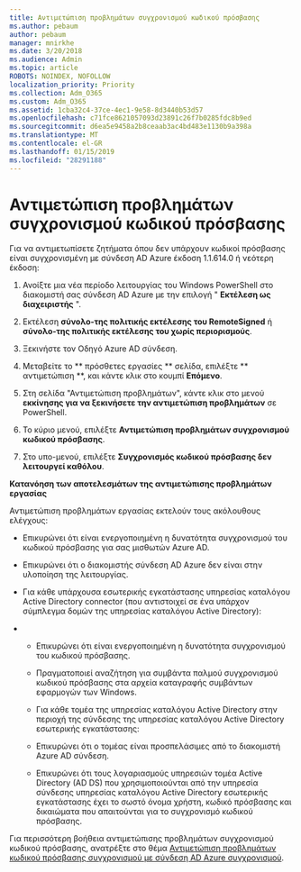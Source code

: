 ```yaml
---
title: Αντιμετώπιση προβλημάτων συγχρονισμού κωδικού πρόσβασης
ms.author: pebaum
author: pebaum
manager: mnirkhe
ms.date: 3/20/2018
ms.audience: Admin
ms.topic: article
ROBOTS: NOINDEX, NOFOLLOW
localization_priority: Priority
ms.collection: Adm_O365
ms.custom: Adm_O365
ms.assetid: 1cba32c4-37ce-4ec1-9e58-8d3440b53d57
ms.openlocfilehash: c71fce8621057093d23891c26f7b0285fdc8b9ed
ms.sourcegitcommit: d6ea5e9458a2b8ceaab3ac4bd483e1130b9a398a
ms.translationtype: MT
ms.contentlocale: el-GR
ms.lasthandoff: 01/15/2019
ms.locfileid: "28291188"
---
```

# <a name="troubleshoot-password-synchronization"></a>Αντιμετώπιση προβλημάτων συγχρονισμού κωδικού πρόσβασης

Για να αντιμετωπίσετε ζητήματα όπου δεν υπάρχουν κωδικοί πρόσβασης είναι συγχρονισμένη με σύνδεση AD Azure έκδοση 1.1.614.0 ή νεότερη έκδοση:
  
1. Ανοίξτε μια νέα περίοδο λειτουργίας του Windows PowerShell στο διακομιστή σας σύνδεση AD Azure με την επιλογή " **Εκτέλεση ως διαχειριστής** ". 
    
2. Εκτέλεση **σύνολο-της πολιτικής εκτέλεσης του RemoteSigned** ή **σύνολο-της πολιτικής εκτέλεσης του χωρίς περιορισμούς**. 
    
3. Ξεκινήστε τον Οδηγό Azure AD σύνδεση.
    
4. Μεταβείτε το ** πρόσθετες εργασίες ** σελίδα, επιλέξτε ** αντιμετώπιση **, και κάντε κλικ στο κουμπί **Επόμενο**. 
    
5. Στη σελίδα "Αντιμετώπιση προβλημάτων", κάντε κλικ στο μενού **εκκίνησης για να ξεκινήσετε την αντιμετώπιση προβλημάτων** σε PowerShell. 
    
6. Το κύριο μενού, επιλέξτε **Αντιμετώπιση προβλημάτων συγχρονισμού κωδικού πρόσβασης**. 
    
7. Στο υπο-μενού, επιλέξτε **Συγχρονισμός κωδικού πρόσβασης δεν λειτουργεί καθόλου**. 
    
 **Κατανόηση των αποτελεσμάτων της αντιμετώπισης προβλημάτων εργασίας**
  
Αντιμετώπιση προβλημάτων εργασίας εκτελούν τους ακόλουθους ελέγχους:
  
- Επικυρώνει ότι είναι ενεργοποιημένη η δυνατότητα συγχρονισμού του κωδικού πρόσβασης για σας μισθωτών Azure AD.
    
- Επικυρώνει ότι ο διακομιστής σύνδεση AD Azure δεν είναι στην υλοποίηση της λειτουργίας.
    
- Για κάθε υπάρχουσα εσωτερικής εγκατάστασης υπηρεσίας καταλόγου Active Directory connector (που αντιστοιχεί σε ένα υπάρχον σύμπλεγμα δομών της υπηρεσίας καταλόγου Active Directory):
    
- 
  - Επικυρώνει ότι είναι ενεργοποιημένη η δυνατότητα συγχρονισμού του κωδικού πρόσβασης.
    
  - Πραγματοποιεί αναζήτηση για συμβάντα παλμού συγχρονισμού κωδικού πρόσβασης στα αρχεία καταγραφής συμβάντων εφαρμογών των Windows.
    
  - Για κάθε τομέα της υπηρεσίας καταλόγου Active Directory στην περιοχή της σύνδεσης της υπηρεσίας καταλόγου Active Directory εσωτερικής εγκατάστασης:
    
  - Επικυρώνει ότι ο τομέας είναι προσπελάσιμες από το διακομιστή Azure AD σύνδεση.
    
  - Επικυρώνει ότι τους λογαριασμούς υπηρεσιών τομέα Active Directory (AD DS) που χρησιμοποιούνται από την υπηρεσία σύνδεσης υπηρεσίας καταλόγου Active Directory εσωτερικής εγκατάστασης έχει το σωστό όνομα χρήστη, κωδικό πρόσβασης και δικαιώματα που απαιτούνται για το συγχρονισμό κωδικού πρόσβασης.
    
Για περισσότερη βοήθεια αντιμετώπισης προβλημάτων συγχρονισμού κωδικού πρόσβασης, ανατρέξτε στο θέμα [Αντιμετώπιση προβλημάτων κωδικού πρόσβασης συγχρονισμού με σύνδεση AD Azure συγχρονισμού](https://docs.microsoft.com/en-us/azure/active-directory/connect/active-directory-aadconnectsync-troubleshoot-password-synchronization).
  

